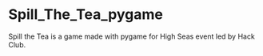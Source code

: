 # Spill_The_Tea_pygame
Spill the Tea is a game made with pygame for High Seas event led by Hack Club.
